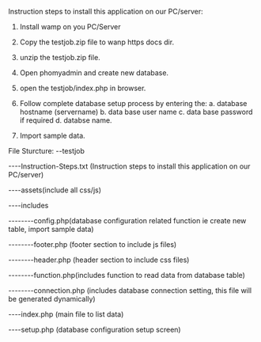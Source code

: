 Instruction steps to install this application on our PC/server:
1. Install wamp on you PC/Server
2. Copy the testjob.zip file to wanp https docs dir.
3. unzip the testjob.zip file.
4. Open phomyadmin and create new database.
5. open the testjob/index.php in browser.
6. Follow complete database setup process by entering the: 
  a. database hostname (servername)
  b. data base user name
  c. data base password if required
  d. databse name.

7. Import sample data.

File Sturcture:
--testjob

----Instruction-Steps.txt (Instruction steps to install this application on our PC/server)

----assets(include all css/js)

----includes

--------config.php(database configuration related function ie create new table, import sample data)

--------footer.php (footer section to include js files)

--------header.php (header section to include css files)

--------function.php(includes function to read data from database table)

--------connection.php (includes database connection setting, this file will be generated dynamically)

----index.php (main file to list data)

----setup.php (database configuration setup screen)




